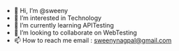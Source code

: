 - 👋 Hi, I’m @sweeny
- 👀 I’m interested in Technology
- 🌱 I’m currently learning APITesting
- 💞️ I’m looking to collaborate on WebTesting
- 📫 How to reach me email : sweenynagpal@gmail.com

<!---
sweeny08/sweeny08 is a ✨ special ✨ repository because its `README.md` (this file) appears on your GitHub profile.
You can click the Preview link to take a look at your changes.
--->
